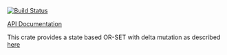 [![Build
Status](https://travis-ci.org/andrewjstone/orset.svg?branch=master)](https://travis-ci.org/andrewjstone/orset)

[API Documentation](https://crates.fyi/crates/orset/0.1.0/)

This crate provides a state based OR-SET with delta mutation as described
[here](http://gsd.di.uminho.pt/members/cbm/ps/delta-crdt-draft16may2014.pdf)

